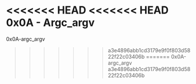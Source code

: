 <<<<<<< HEAD
<<<<<<< HEAD
0x0A - Argc_argv
=======
0x0A-argc_argv
>>>>>>> a3e4896abb1cd3179e9f0f803d5822f22c03406b
=======
0x0A-argc_argv
>>>>>>> a3e4896abb1cd3179e9f0f803d5822f22c03406b
